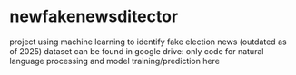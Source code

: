 # newfakenewsditector

project using machine learning to identify fake election news (outdated as of 2025)
dataset can be found in google drive:
only code for natural language processing and model training/prediction here

